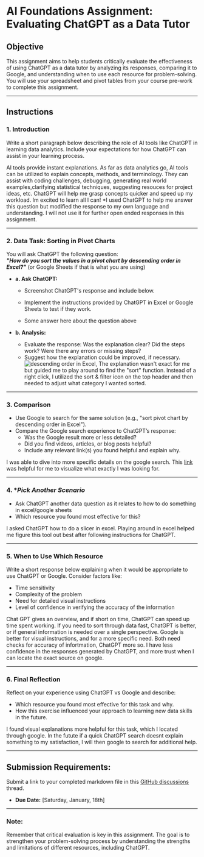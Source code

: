 # **AI Foundations Assignment: Evaluating ChatGPT as a Data Tutor**

## **Objective**  
This assignment aims to help students critically evaluate the effectiveness of using ChatGPT as a data tutor by analyzing its responses, comparing it to Google, and understanding when to use each resource for problem-solving. You will use your spreadsheet and pivot tables from your course pre-work to complete this assignment.  

---

## **Instructions**

### 1. **Introduction**  
Write a short paragraph below describing the role of AI tools like ChatGPT in learning data analytics. Include your expectations for how ChatGPT can assist in your learning process.

AI tools provide instant explanations. As far as data analytics go, AI tools can be utilized to explain concepts, methods, and terminology. They can assist with coding challenges, debugging, generating real world examples,clarifying statistical techniques, suggesting resouces for project ideas, etc. ChatGPT will help me grasp concepts quicker and speed up my workload. Im excited to learn all I can! *I used ChatGPT to help me answer this question but modified the response to my own language and understanding. I will not use it for further open ended responses in this assignment.  

---

### 2. **Data Task: Sorting in Pivot Charts**  

You will ask ChatGPT the following question:  
**_"How do you sort the values in a pivot chart by descending order in Excel?"_** (or Google Sheets if that is what you are using) 

- **a. Ask ChatGPT:**  
  - Screenshot ChatGPT's response and include below. 
  - Implement the instructions provided by ChatGPT in Excel or Google Sheets to test if they work.
 
  - Some answer here about the question above

- **b. Analysis:**  
  - Evaluate the response: Was the explanation clear? Did the steps work? Were there any errors or missing steps?  
  - Suggest how the explanation could be improved, if necessary.
![descending order in Excel,](https://github.com/user-attachments/assets/5f2fb3e0-4142-49e2-ba3e-8d80478549e7)
The explanation wasn't exact for me but guided me to play around to find the "sort" function. Instead of a right click, I utilized the sort & filter icon on  the top header and then needed to adjust what category I wanted sorted.
---

### 3. **Comparison**  
- Use Google to search for the same solution (e.g., "sort pivot chart by descending order in Excel").  
- Compare the Google search experience to ChatGPT’s response:  
  - Was the Google result more or less detailed?  
  - Did you find videos, articles, or blog posts helpful?  
  - Include any relevant link(s) you found helpful and explain why.

I was able to dive into more specific details on the google search. This [link](https://support.microsoft.com/en-us/office/sort-data-in-a-pivottable-3f5e5db4-7ddf-44ac-8b9b-70050aa22523) was helpful for me to visualize what exactly I was looking for.


---

### 4. **Pick Another Scenario*  
- Ask ChatGPT another data question as it relates to how to do something in excel/google sheets 
- Which resource you found most effective for this?
 
I asked ChatGPT how to do a slicer in excel. Playing around in excel helped me figure this tool out best after following instructions for ChatGPT.

---

### 5. **When to Use Which Resource**  
Write a short response below explaining when it would be appropriate to use ChatGPT or Google. Consider factors like:  
- Time sensitivity  
- Complexity of the problem  
- Need for detailed visual instructions  
- Level of confidence in verifying the accuracy of the information

Chat GPT gives an overview, and if short on time, ChatGPT can speed up time spent working. If you need to sort through data fast, ChatGPT is better, or if general information is needed over a single perspective. Google is better for visual instructions, and for a more specific need. Both need checks for accuracy of infortmation, ChatGPT more so. I have less confidence in the responses generated by ChatGPT, and more trust when I can locate the exact source on google. 

---

### 6. **Final Reflection**  
Reflect on your experience using ChatGPT vs Google and describe:  
- Which resource you found most effective for this task and why.  
- How this exercise influenced your approach to learning new data skills in the future.

I found visual explanations more helpful for this task, which I located through google. In the futute if a quick ChatGPT search doesnt explain something to my satisfaction, I will then google to search for additional help.

---

## **Submission Requirements:**  
Submit a link to your completed markdown file in this [GitHub discussions](https://github.com/Tech-Moms/data-analytics-winter-2025/discussions/4) thread.  
- **Due Date:** [Saturday, January, 18th]  

---

### **Note:**  
Remember that critical evaluation is key in this assignment. The goal is to strengthen your problem-solving process by understanding the strengths and limitations of different resources, including ChatGPT.
